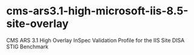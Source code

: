 # cms-ars3.1-high-microsoft-iis-8.5-site-overlay
CMS ARS 3.1 High Overlay InSpec Validation Profile for the IIS Site DISA STIG Benchmark
